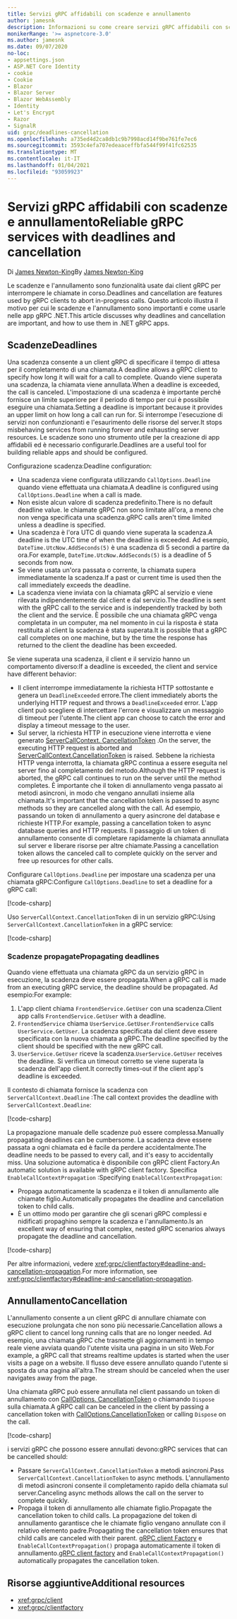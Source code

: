 ```yaml
---
title: Servizi gRPC affidabili con scadenze e annullamento
author: jamesnk
description: Informazioni su come creare servizi gRPC affidabili con scadenze e annullamento in .NET.
monikerRange: '>= aspnetcore-3.0'
ms.author: jamesnk
ms.date: 09/07/2020
no-loc:
- appsettings.json
- ASP.NET Core Identity
- cookie
- Cookie
- Blazor
- Blazor Server
- Blazor WebAssembly
- Identity
- Let's Encrypt
- Razor
- SignalR
uid: grpc/deadlines-cancellation
ms.openlocfilehash: a735ed4d2ca8db1c9b7998acd14f9be761fe7ec6
ms.sourcegitcommit: 3593c4efa707edeaaceffbfa544f99f41fc62535
ms.translationtype: MT
ms.contentlocale: it-IT
ms.lasthandoff: 01/04/2021
ms.locfileid: "93059923"
---
```

# <a name="reliable-grpc-services-with-deadlines-and-cancellation"></a><span data-ttu-id="2d1c9-103">Servizi gRPC affidabili con scadenze e annullamento</span><span class="sxs-lookup"><span data-stu-id="2d1c9-103">Reliable gRPC services with deadlines and cancellation</span></span>

<span data-ttu-id="2d1c9-104">Di [James Newton-King](https://twitter.com/jamesnk)</span><span class="sxs-lookup"><span data-stu-id="2d1c9-104">By [James Newton-King](https://twitter.com/jamesnk)</span></span>

<span data-ttu-id="2d1c9-105">Le scadenze e l'annullamento sono funzionalità usate dai client gRPC per interrompere le chiamate in corso.</span><span class="sxs-lookup"><span data-stu-id="2d1c9-105">Deadlines and cancellation are features used by gRPC clients to abort in-progress calls.</span></span> <span data-ttu-id="2d1c9-106">Questo articolo illustra il motivo per cui le scadenze e l'annullamento sono importanti e come usarle nelle app gRPC .NET.</span><span class="sxs-lookup"><span data-stu-id="2d1c9-106">This article discusses why deadlines and cancellation are important, and how to use them in .NET gRPC apps.</span></span>

## <a name="deadlines"></a><span data-ttu-id="2d1c9-107">Scadenze</span><span class="sxs-lookup"><span data-stu-id="2d1c9-107">Deadlines</span></span>

<span data-ttu-id="2d1c9-108">Una scadenza consente a un client gRPC di specificare il tempo di attesa per il completamento di una chiamata.</span><span class="sxs-lookup"><span data-stu-id="2d1c9-108">A deadline allows a gRPC client to specify how long it will wait for a call to complete.</span></span> <span data-ttu-id="2d1c9-109">Quando viene superata una scadenza, la chiamata viene annullata.</span><span class="sxs-lookup"><span data-stu-id="2d1c9-109">When a deadline is exceeded, the call is canceled.</span></span> <span data-ttu-id="2d1c9-110">L'impostazione di una scadenza è importante perché fornisce un limite superiore per il periodo di tempo per cui è possibile eseguire una chiamata.</span><span class="sxs-lookup"><span data-stu-id="2d1c9-110">Setting a deadline is important because it provides an upper limit on how long a call can run for.</span></span> <span data-ttu-id="2d1c9-111">Si interrompe l'esecuzione di servizi non confunzionanti e l'esaurimento delle risorse del server.</span><span class="sxs-lookup"><span data-stu-id="2d1c9-111">It stops misbehaving services from running forever and exhausting server resources.</span></span> <span data-ttu-id="2d1c9-112">Le scadenze sono uno strumento utile per la creazione di app affidabili ed è necessario configurarle.</span><span class="sxs-lookup"><span data-stu-id="2d1c9-112">Deadlines are a useful tool for building reliable apps and should be configured.</span></span>

<span data-ttu-id="2d1c9-113">Configurazione scadenza:</span><span class="sxs-lookup"><span data-stu-id="2d1c9-113">Deadline configuration:</span></span>

* <span data-ttu-id="2d1c9-114">Una scadenza viene configurata utilizzando `CallOptions.Deadline` quando viene effettuata una chiamata.</span><span class="sxs-lookup"><span data-stu-id="2d1c9-114">A deadline is configured using `CallOptions.Deadline` when a call is made.</span></span>
* <span data-ttu-id="2d1c9-115">Non esiste alcun valore di scadenza predefinito.</span><span class="sxs-lookup"><span data-stu-id="2d1c9-115">There is no default deadline value.</span></span> <span data-ttu-id="2d1c9-116">le chiamate gRPC non sono limitate all'ora, a meno che non venga specificata una scadenza.</span><span class="sxs-lookup"><span data-stu-id="2d1c9-116">gRPC calls aren't time limited unless a deadline is specified.</span></span>
* <span data-ttu-id="2d1c9-117">Una scadenza è l'ora UTC di quando viene superata la scadenza.</span><span class="sxs-lookup"><span data-stu-id="2d1c9-117">A deadline is the UTC time of when the deadline is exceeded.</span></span> <span data-ttu-id="2d1c9-118">Ad esempio, `DateTime.UtcNow.AddSeconds(5)` è una scadenza di 5 secondi a partire da ora.</span><span class="sxs-lookup"><span data-stu-id="2d1c9-118">For example, `DateTime.UtcNow.AddSeconds(5)` is a deadline of 5 seconds from now.</span></span>
* <span data-ttu-id="2d1c9-119">Se viene usata un'ora passata o corrente, la chiamata supera immediatamente la scadenza.</span><span class="sxs-lookup"><span data-stu-id="2d1c9-119">If a past or current time is used then the call immediately exceeds the deadline.</span></span>
* <span data-ttu-id="2d1c9-120">La scadenza viene inviata con la chiamata gRPC al servizio e viene rilevata indipendentemente dal client e dal servizio.</span><span class="sxs-lookup"><span data-stu-id="2d1c9-120">The deadline is sent with the gRPC call to the service and is independently tracked by both the client and the service.</span></span> <span data-ttu-id="2d1c9-121">È possibile che una chiamata gRPC venga completata in un computer, ma nel momento in cui la risposta è stata restituita al client la scadenza è stata superata.</span><span class="sxs-lookup"><span data-stu-id="2d1c9-121">It is possible that a gRPC call completes on one machine, but by the time the response has returned to the client the deadline has been exceeded.</span></span>

<span data-ttu-id="2d1c9-122">Se viene superata una scadenza, il client e il servizio hanno un comportamento diverso:</span><span class="sxs-lookup"><span data-stu-id="2d1c9-122">If a deadline is exceeded, the client and service have different behavior:</span></span>

* <span data-ttu-id="2d1c9-123">Il client interrompe immediatamente la richiesta HTTP sottostante e genera un `DeadlineExceeded` errore.</span><span class="sxs-lookup"><span data-stu-id="2d1c9-123">The client immediately aborts the underlying HTTP request and throws a `DeadlineExceeded` error.</span></span> <span data-ttu-id="2d1c9-124">L'app client può scegliere di intercettare l'errore e visualizzare un messaggio di timeout per l'utente.</span><span class="sxs-lookup"><span data-stu-id="2d1c9-124">The client app can choose to catch the error and display a timeout message to the user.</span></span>
* <span data-ttu-id="2d1c9-125">Sul server, la richiesta HTTP in esecuzione viene interrotta e viene generato [ServerCallContext. CancellationToken](xref:System.Threading.CancellationToken) .</span><span class="sxs-lookup"><span data-stu-id="2d1c9-125">On the server, the executing HTTP request is aborted and [ServerCallContext.CancellationToken](xref:System.Threading.CancellationToken) is raised.</span></span> <span data-ttu-id="2d1c9-126">Sebbene la richiesta HTTP venga interrotta, la chiamata gRPC continua a essere eseguita nel server fino al completamento del metodo.</span><span class="sxs-lookup"><span data-stu-id="2d1c9-126">Although the HTTP request is aborted, the gRPC call continues to run on the server until the method completes.</span></span> <span data-ttu-id="2d1c9-127">È importante che il token di annullamento venga passato ai metodi asincroni, in modo che vengano annullati insieme alla chiamata.</span><span class="sxs-lookup"><span data-stu-id="2d1c9-127">It's important that the cancellation token is passed to async methods so they are cancelled along with the call.</span></span> <span data-ttu-id="2d1c9-128">Ad esempio, passando un token di annullamento a query asincrone del database e richieste HTTP.</span><span class="sxs-lookup"><span data-stu-id="2d1c9-128">For example, passing a cancellation token to async database queries and HTTP requests.</span></span> <span data-ttu-id="2d1c9-129">Il passaggio di un token di annullamento consente di completare rapidamente la chiamata annullata sul server e liberare risorse per altre chiamate.</span><span class="sxs-lookup"><span data-stu-id="2d1c9-129">Passing a cancellation token allows the canceled call to complete quickly on the server and free up resources for other calls.</span></span>

<span data-ttu-id="2d1c9-130">Configurare `CallOptions.Deadline` per impostare una scadenza per una chiamata gRPC:</span><span class="sxs-lookup"><span data-stu-id="2d1c9-130">Configure `CallOptions.Deadline` to set a deadline for a gRPC call:</span></span>

[!code-csharp[](~/grpc/deadlines-cancellation/deadline-client.cs?highlight=7,12)]

<span data-ttu-id="2d1c9-131">Uso `ServerCallContext.CancellationToken` di in un servizio gRPC:</span><span class="sxs-lookup"><span data-stu-id="2d1c9-131">Using `ServerCallContext.CancellationToken` in a gRPC service:</span></span>

[!code-csharp[](~/grpc/deadlines-cancellation/deadline-server.cs?highlight=5)]

### <a name="propagating-deadlines"></a><span data-ttu-id="2d1c9-132">Scadenze propagate</span><span class="sxs-lookup"><span data-stu-id="2d1c9-132">Propagating deadlines</span></span>

<span data-ttu-id="2d1c9-133">Quando viene effettuata una chiamata gRPC da un servizio gRPC in esecuzione, la scadenza deve essere propagata.</span><span class="sxs-lookup"><span data-stu-id="2d1c9-133">When a gRPC call is made from an executing gRPC service, the deadline should be propagated.</span></span> <span data-ttu-id="2d1c9-134">Ad esempio:</span><span class="sxs-lookup"><span data-stu-id="2d1c9-134">For example:</span></span>

1. <span data-ttu-id="2d1c9-135">L'app client chiama `FrontendService.GetUser` con una scadenza.</span><span class="sxs-lookup"><span data-stu-id="2d1c9-135">Client app calls `FrontendService.GetUser` with a deadline.</span></span>
2. <span data-ttu-id="2d1c9-136">`FrontendService` chiama `UserService.GetUser`.</span><span class="sxs-lookup"><span data-stu-id="2d1c9-136">`FrontendService` calls `UserService.GetUser`.</span></span> <span data-ttu-id="2d1c9-137">La scadenza specificata dal client deve essere specificata con la nuova chiamata a gRPC.</span><span class="sxs-lookup"><span data-stu-id="2d1c9-137">The deadline specified by the client should be specified with the new gRPC call.</span></span>
3. <span data-ttu-id="2d1c9-138">`UserService.GetUser` riceve la scadenza.</span><span class="sxs-lookup"><span data-stu-id="2d1c9-138">`UserService.GetUser` receives the deadline.</span></span> <span data-ttu-id="2d1c9-139">Si verifica un timeout corretto se viene superata la scadenza dell'app client.</span><span class="sxs-lookup"><span data-stu-id="2d1c9-139">It correctly times-out if the client app's deadline is exceeded.</span></span>

<span data-ttu-id="2d1c9-140">Il contesto di chiamata fornisce la scadenza con `ServerCallContext.Deadline` :</span><span class="sxs-lookup"><span data-stu-id="2d1c9-140">The call context provides the deadline with `ServerCallContext.Deadline`:</span></span>

[!code-csharp[](~/grpc/deadlines-cancellation/deadline-propagate.cs?highlight=7)]

<span data-ttu-id="2d1c9-141">La propagazione manuale delle scadenze può essere complessa.</span><span class="sxs-lookup"><span data-stu-id="2d1c9-141">Manually propagating deadlines can be cumbersome.</span></span> <span data-ttu-id="2d1c9-142">La scadenza deve essere passata a ogni chiamata ed è facile da perdere accidentalmente.</span><span class="sxs-lookup"><span data-stu-id="2d1c9-142">The deadline needs to be passed to every call, and it's easy to accidentally miss.</span></span> <span data-ttu-id="2d1c9-143">Una soluzione automatica è disponibile con gRPC client Factory.</span><span class="sxs-lookup"><span data-stu-id="2d1c9-143">An automatic solution is available with gRPC client factory.</span></span> <span data-ttu-id="2d1c9-144">Specifica `EnableCallContextPropagation` :</span><span class="sxs-lookup"><span data-stu-id="2d1c9-144">Specifying `EnableCallContextPropagation`:</span></span>

* <span data-ttu-id="2d1c9-145">Propaga automaticamente la scadenza e il token di annullamento alle chiamate figlio.</span><span class="sxs-lookup"><span data-stu-id="2d1c9-145">Automatically propagates the deadline and cancellation token to child calls.</span></span>
* <span data-ttu-id="2d1c9-146">È un ottimo modo per garantire che gli scenari gRPC complessi e nidificati propaghino sempre la scadenza e l'annullamento.</span><span class="sxs-lookup"><span data-stu-id="2d1c9-146">Is an excellent way of ensuring that complex, nested gRPC scenarios always propagate the deadline and cancellation.</span></span>

[!code-csharp[](~/grpc/deadlines-cancellation/clientfactory-propagate.cs?highlight=6)]

<span data-ttu-id="2d1c9-147">Per altre informazioni, vedere <xref:grpc/clientfactory#deadline-and-cancellation-propagation>.</span><span class="sxs-lookup"><span data-stu-id="2d1c9-147">For more information, see <xref:grpc/clientfactory#deadline-and-cancellation-propagation>.</span></span>

## <a name="cancellation"></a><span data-ttu-id="2d1c9-148">Annullamento</span><span class="sxs-lookup"><span data-stu-id="2d1c9-148">Cancellation</span></span>

<span data-ttu-id="2d1c9-149">L'annullamento consente a un client gRPC di annullare chiamate con esecuzione prolungata che non sono più necessarie.</span><span class="sxs-lookup"><span data-stu-id="2d1c9-149">Cancellation allows a gRPC client to cancel long running calls that are no longer needed.</span></span> <span data-ttu-id="2d1c9-150">Ad esempio, una chiamata gRPC che trasmette gli aggiornamenti in tempo reale viene avviata quando l'utente visita una pagina in un sito Web.</span><span class="sxs-lookup"><span data-stu-id="2d1c9-150">For example, a gRPC call that streams realtime updates is started when the user visits a page on a website.</span></span> <span data-ttu-id="2d1c9-151">Il flusso deve essere annullato quando l'utente si sposta da una pagina all'altra.</span><span class="sxs-lookup"><span data-stu-id="2d1c9-151">The stream should be canceled when the user navigates away from the page.</span></span>

<span data-ttu-id="2d1c9-152">Una chiamata gRPC può essere annullata nel client passando un token di annullamento con [CallOptions. CancellationToken](xref:System.Threading.CancellationToken) o chiamando `Dispose` sulla chiamata.</span><span class="sxs-lookup"><span data-stu-id="2d1c9-152">A gRPC call can be canceled in the client by passing a cancellation token with [CallOptions.CancellationToken](xref:System.Threading.CancellationToken) or calling `Dispose` on the call.</span></span>

[!code-csharp[](~/grpc/deadlines-cancellation/cancellation-client.cs?highlight=19)]

<span data-ttu-id="2d1c9-153">i servizi gRPC che possono essere annullati devono:</span><span class="sxs-lookup"><span data-stu-id="2d1c9-153">gRPC services that can be cancelled should:</span></span>
* <span data-ttu-id="2d1c9-154">Passare `ServerCallContext.CancellationToken` a metodi asincroni.</span><span class="sxs-lookup"><span data-stu-id="2d1c9-154">Pass `ServerCallContext.CancellationToken` to async methods.</span></span> <span data-ttu-id="2d1c9-155">L'annullamento di metodi asincroni consente il completamento rapido della chiamata sul server.</span><span class="sxs-lookup"><span data-stu-id="2d1c9-155">Canceling async methods allows the call on the server to complete quickly.</span></span>
* <span data-ttu-id="2d1c9-156">Propaga il token di annullamento alle chiamate figlio.</span><span class="sxs-lookup"><span data-stu-id="2d1c9-156">Propagate the cancellation token to child calls.</span></span> <span data-ttu-id="2d1c9-157">La propagazione del token di annullamento garantisce che le chiamate figlio vengano annullate con il relativo elemento padre.</span><span class="sxs-lookup"><span data-stu-id="2d1c9-157">Propagating the cancellation token ensures that child calls are canceled with their parent.</span></span> <span data-ttu-id="2d1c9-158">[gRPC client Factory](xref:grpc/clientfactory) e `EnableCallContextPropagation()` propaga automaticamente il token di annullamento.</span><span class="sxs-lookup"><span data-stu-id="2d1c9-158">[gRPC client factory](xref:grpc/clientfactory) and `EnableCallContextPropagation()` automatically propagates the cancellation token.</span></span>

## <a name="additional-resources"></a><span data-ttu-id="2d1c9-159">Risorse aggiuntive</span><span class="sxs-lookup"><span data-stu-id="2d1c9-159">Additional resources</span></span>

* <xref:grpc/client>
* <xref:grpc/clientfactory>
